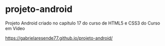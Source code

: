 # projeto-android
Projeto Android criado no capítulo 17 do curso de HTML5 e CSS3 do Curso em Vídeo

https://gabrielaresende77.github.io/projeto-android/
